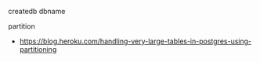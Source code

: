 createdb dbname

partition
- https://blog.heroku.com/handling-very-large-tables-in-postgres-using-partitioning